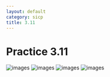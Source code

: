 ```yaml
---
layout: default
category: sicp
title: 3.11
---
```


# Practice 3.11

![images]({{site.url}}/static/images/3.11_1.png)
![images]({{site.url}}/static/images/3.11_2.png)
![images]({{site.url}}/static/images/3.11_3.png)
![images]({{site.url}}/static/images/3.11_4.png)